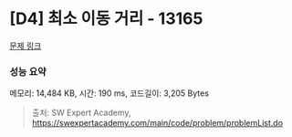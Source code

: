 # [D4] 최소 이동 거리 - 13165 

[문제 링크](https://swexpertacademy.com/main/code/problem/problemDetail.do?contestProbId=AXx8_DQaZHcDFARs) 

### 성능 요약

메모리: 14,484 KB, 시간: 190 ms, 코드길이: 3,205 Bytes



> 출처: SW Expert Academy, https://swexpertacademy.com/main/code/problem/problemList.do